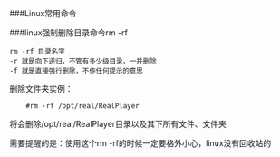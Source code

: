 ###Linux常用命令


###linux强制删除目录命令rm -rf 

```
rm -rf 目录名字
-r 就是向下递归，不管有多少级目录，一并删除
-f 就是直接强行删除，不作任何提示的意思
```

删除文件夹实例：
```
    #rm -rf /opt/real/RealPlayer
```

将会删除/opt/real/RealPlayer目录以及其下所有文件、文件夹

需要提醒的是：使用这个rm -rf的时候一定要格外小心，linux没有回收站的
